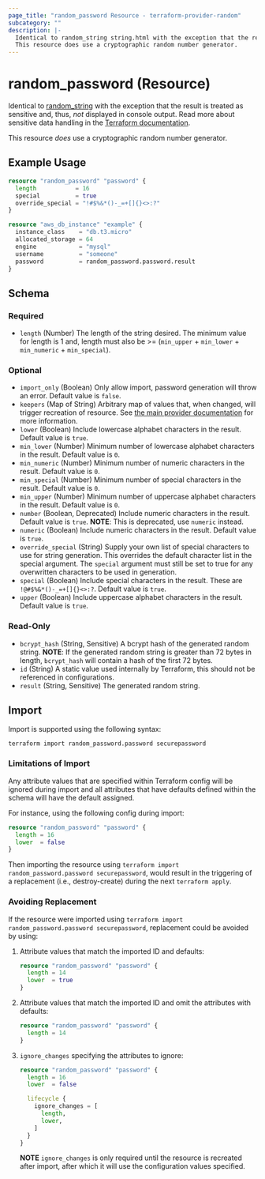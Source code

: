```yaml
---
page_title: "random_password Resource - terraform-provider-random"
subcategory: ""
description: |-
  Identical to random_string string.html with the exception that the result is treated as sensitive and, thus, not displayed in console output. Read more about sensitive data handling in the Terraform documentation https://www.terraform.io/docs/language/state/sensitive-data.html.
  This resource does use a cryptographic random number generator.
---
```


# random_password (Resource)

Identical to [random_string](string.html) with the exception that the result is treated as sensitive and, thus, _not_ displayed in console output. Read more about sensitive data handling in the [Terraform documentation](https://www.terraform.io/docs/language/state/sensitive-data.html).

This resource *does* use a cryptographic random number generator.

## Example Usage

```terraform
resource "random_password" "password" {
  length           = 16
  special          = true
  override_special = "!#$%&*()-_=+[]{}<>:?"
}

resource "aws_db_instance" "example" {
  instance_class    = "db.t3.micro"
  allocated_storage = 64
  engine            = "mysql"
  username          = "someone"
  password          = random_password.password.result
}
```

<!-- schema generated by tfplugindocs -->
## Schema

### Required

- `length` (Number) The length of the string desired. The minimum value for length is 1 and, length must also be >= (`min_upper` + `min_lower` + `min_numeric` + `min_special`).

### Optional

- `import_only` (Boolean) Only allow import, password generation will throw an error. Default value is `false`.
- `keepers` (Map of String) Arbitrary map of values that, when changed, will trigger recreation of resource. See [the main provider documentation](../index.html) for more information.
- `lower` (Boolean) Include lowercase alphabet characters in the result. Default value is `true`.
- `min_lower` (Number) Minimum number of lowercase alphabet characters in the result. Default value is `0`.
- `min_numeric` (Number) Minimum number of numeric characters in the result. Default value is `0`.
- `min_special` (Number) Minimum number of special characters in the result. Default value is `0`.
- `min_upper` (Number) Minimum number of uppercase alphabet characters in the result. Default value is `0`.
- `number` (Boolean, Deprecated) Include numeric characters in the result. Default value is `true`. **NOTE**: This is deprecated, use `numeric` instead.
- `numeric` (Boolean) Include numeric characters in the result. Default value is `true`.
- `override_special` (String) Supply your own list of special characters to use for string generation.  This overrides the default character list in the special argument.  The `special` argument must still be set to true for any overwritten characters to be used in generation.
- `special` (Boolean) Include special characters in the result. These are `!@#$%&*()-_=+[]{}<>:?`. Default value is `true`.
- `upper` (Boolean) Include uppercase alphabet characters in the result. Default value is `true`.

### Read-Only

- `bcrypt_hash` (String, Sensitive) A bcrypt hash of the generated random string. **NOTE**: If the generated random string is greater than 72 bytes in length, `bcrypt_hash` will contain a hash of the first 72 bytes.
- `id` (String) A static value used internally by Terraform, this should not be referenced in configurations.
- `result` (String, Sensitive) The generated random string.

## Import

Import is supported using the following syntax:

```shell
terraform import random_password.password securepassword
```

### Limitations of Import

Any attribute values that are specified within Terraform config will be
ignored during import and all attributes that have defaults defined within
the schema will have the default assigned.

For instance, using the following config during import:
```terraform
resource "random_password" "password" {
  length = 16
  lower  = false
}
```

Then importing the resource using `terraform import random_password.password securepassword`,
would result in the triggering of a replacement (i.e., destroy-create) during the next
`terraform apply`.

### Avoiding Replacement

If the resource were imported using `terraform import random_password.password securepassword`,
replacement could be avoided by using:

1. Attribute values that match the imported ID and defaults:

    ```terraform
    resource "random_password" "password" {
      length = 14
      lower  = true
    }
    ```


2. Attribute values that match the imported ID and omit the attributes with defaults:

    ```terraform
    resource "random_password" "password" {
      length = 14
    }
    ```


3. `ignore_changes` specifying the attributes to ignore:

    ```terraform
    resource "random_password" "password" {
      length = 16
      lower  = false

      lifecycle {
        ignore_changes = [
          length,
          lower,
        ]
      }
    }
    ```

    **NOTE** `ignore_changes` is only required until the resource is recreated after import,
    after which it will use the configuration values specified.
